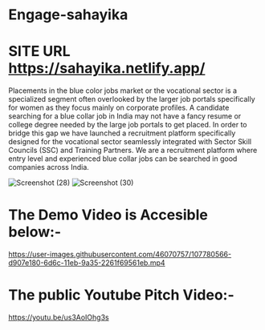 # Engage-sahayika
# SITE URL https://sahayika.netlify.app/
Placements in the blue color jobs market or the vocational sector is a specialized segment often overlooked by the larger job portals specifically for women as they focus mainly on corporate profiles. A candidate searching for a blue collar job in India may not have a fancy resume or college degree needed by the large job portals to get placed. In order to bridge this gap we have launched a recruitment platform specifically designed for the vocational sector seamlessly integrated with Sector Skill Councils (SSC) and Training Partners. We are a recruitment platform where entry level and experienced blue collar jobs can be searched in good companies across India.

![Screenshot (28)](https://user-images.githubusercontent.com/46070757/107779841-f12b3100-6d6b-11eb-8c95-13ee4c0c14a9.png)
![Screenshot (30)](https://user-images.githubusercontent.com/46070757/107781247-b0ccb280-6d6d-11eb-96a0-c21a71057ab0.png)


# The Demo Video is Accesible below:-
https://user-images.githubusercontent.com/46070757/107780566-d907e180-6d6c-11eb-9a35-2261f69561eb.mp4

# The public Youtube Pitch Video:-
https://youtu.be/us3AoIOhg3s

